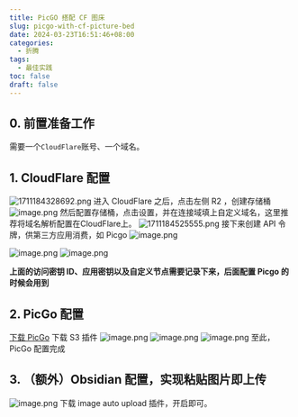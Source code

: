 ```yaml
---
title: PicGO 搭配 CF 图床
slug: picgo-with-cf-picture-bed
date: 2024-03-23T16:51:46+08:00
categories:
  - 折腾
tags:
  - 最佳实践
toc: false
draft: false
---
```

## 0. 前置准备工作
需要一个`CloudFlare`账号、一个域名。
## 1. CloudFlare 配置
![1711184328692.png](https://pic.wtuchuan.com/tuchuang/2024/03/99d080b1d3fd1c0cb673ee40e4994e42.png)
进入 CloudFlare 之后，点击左侧 R2 ，创建存储桶
![image.png](https://pic.wtuchuan.com/tuchuang/2024/03/1c1a04dc4a40905efa3e56dda974a842.png)
然后配置存储桶，点击设置，并在连接域填上自定义域名，这里推荐将域名解析配置在CloudFlare上。
![1711184525555.png](https://pic.wtuchuan.com/tuchuang/2024/03/8b504ff90eefc9bd781f515e60851d60.png)
接下来创建 API 令牌，供第三方应用消费，如 Picgo
![image.png](https://pic.wtuchuan.com/tuchuang/2024/03/9888fab8866ee6a54716d5e14461795d.png)

![image.png](https://pic.wtuchuan.com/tuchuang/2024/03/ab929bfb24ce2df5c7eb6cf98b12beb5.png)
![image.png](https://pic.wtuchuan.com/tuchuang/2024/03/d1058fc52cf0931565bbb82b4af9bd86.png)

**上面的访问密钥 ID、应用密钥以及自定义节点需要记录下来，后面配置 Picgo 的时候会用到**
## 2. PicGo 配置
[下载 PicGo](*https://github.com/Molunerfinn/PicGo/releases)
下载 S3 插件
![image.png](https://pic.wtuchuan.com/tuchuang/2024/03/565306b5f49b5e39c2f1b4f3a3bd8dae.png)
![image.png](https://pic.wtuchuan.com/tuchuang/2024/03/28f7245c5f95eaff8b0064a996cac82e.png)
![image.png](https://pic.wtuchuan.com/tuchuang/2024/03/882bf0e6e68fb30f8e1fde3666b02a1d.png)
至此，PicGo 配置完成
## 3. （额外）Obsidian 配置，实现粘贴图片即上传

![image.png](https://pic.wtuchuan.com/tuchuang/2024/03/1d1b55c36ee4da784f30f6025645bbe4.png)
下载 image auto upload 插件，开启即可。
